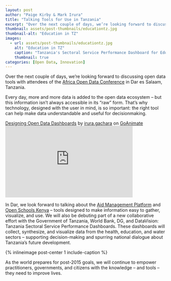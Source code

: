 ```yaml
---
layout: post
author: "Paige Kirby & Mark Irura"
title: "Talking Tools for Use in Tanzania"
excerpt: "Over the next couple of days, we’re looking forward to discussing open data tools with attendees of the Africa Open Data Conference in Dar..."
thumbnail: assets/post-thumbnails/educationtz.jpg
thumbnail-alt: "Education in TZ"
images:
  - url: assets/post-thumbnails/educationtz.jpg
    alt: "Education in TZ"
    caption: "Tanzania's Sectoral Service Performance Dashboard for Education, featuring maps, charts, and a user feedback mechanism."
    thumbnail: true
categories: [Open Data, Innovation]
---
```


Over the next couple of days, we’re looking forward to discussing open data tools with attendees of the [Africa Open Data Conference](http://www.africaopendata.net/) in Dar es Salaam, Tanzania. 

Every day, more and more data is added to the open data ecosystem – but this information isn’t always accessible in its “raw” form. That’s why technology, designed with the user in mind, is so important: the right tool can help make data understandable and useful for decisionmaking. 

<div class="media-resizable-wrapper">
<a href="https://goanimate.com/videos/0bVkrxx2toJA?utm_source=embed" target="_blank">Designing Open Data Dashboards</a> by <a href="https://goanimate.com/user/0Y0tqa1-VGTU" target="_blank">irura.gachara</a> on <a href='https://goanimate.com?utm_source=embed' target="_blank">GoAnimate</a><br /><iframe    scrolling="no"    allowTransparency="true"    frameborder="0"    width="400" height="225"    src="https://goanimate.com/player/embed/0bVkrxx2toJA?utm_source=social&utm_medium=tumblr&utm_campaign=usercontent"></iframe>
</div>

In Dar, we look forward to talking about the [Aid Management Platform](/expertise/information-management/) and [Open Schools Kenya](www.openschoolskenya.org) – tools designed to make information easy to gather, visualize, and use. We will also be debuting part of a new collaborative effort with the Government of Tanzania, World Bank, DG, and DataVision: Tanzania Sectoral Service Performance Dashboards. These dashboards will collect, synthesize, and visualize data from the health, education, and water sectors – supporting decision-making and spurring national dialogue about Tanzania’s future development. 

{% inlineimage post-center 1 include-caption %}

As the world prepares for post-2015 goals, we will continue to empower practitioners, governments, and citizens with the knowledge – and tools – they need to improve lives. 
